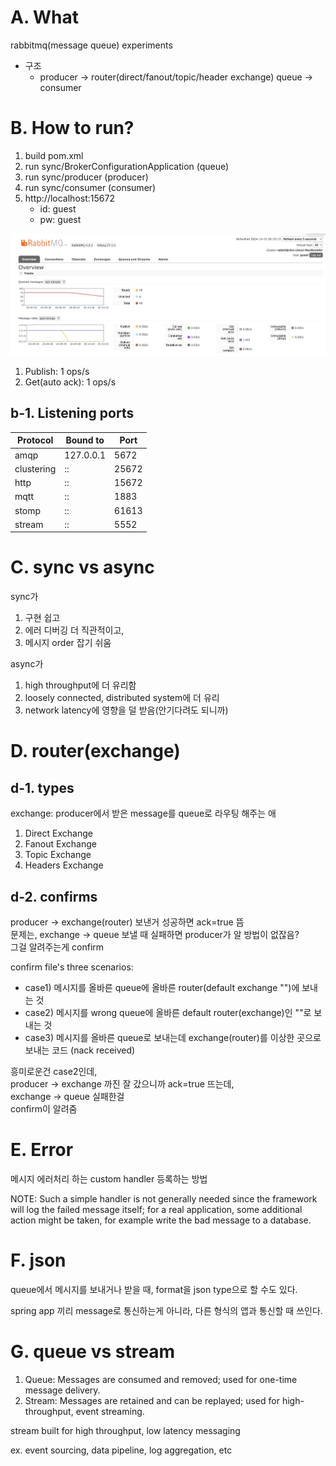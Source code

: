 # A. What
rabbitmq(message queue) experiments

- 구조
  - producer -> router(direct/fanout/topic/header exchange) queue -> consumer



# B. How to run?


1. build pom.xml
2. run sync/BrokerConfigurationApplication (queue)
3. run sync/producer (producer)
4. run sync/consumer (consumer)
5. http://localhost:15672
	- id: guest
	- pw: guest

![](images/2024-10-15-20-10-24.png)

1. Publish: 1 ops/s
2. Get(auto ack): 1 ops/s


## b-1. Listening ports

| Protocol   | Bound to | Port  |
|------------|----------|-------|
| amqp       | 127.0.0.1| 5672  |
| clustering | ::       | 25672 |
| http       | ::       | 15672 |
| mqtt       | ::       | 1883  |
| stomp      | ::       | 61613 |
| stream     | ::       | 5552  |


# C. sync vs async

sync가
1. 구현 쉽고
2. 에러 디버깅 더 직관적이고,
3. 메시지 order 잡기 쉬움

async가
1. high throughput에 더 유리함
2. loosely connected, distributed system에 더 유리
3. network latency에 영향을 덜 받음(안기다려도 되니까)


# D. router(exchange)
## d-1. types
exchange: producer에서 받은 message를 queue로 라우팅 해주는 애

1. Direct Exchange
2. Fanout Exchange
3. Topic Exchange
4. Headers Exchange

## d-2. confirms
producer -> exchange(router) 보낸거 성공하면 ack=true 뜸\
문제는, exchange -> queue 보낼 때 실패하면 producer가 알 방법이 없잖음?\
그걸 알려주는게 confirm

confirm file's three scenarios:
- case1) 메시지를 올바른 queue에 올바른 router(default exchange "")에 보내는 것
- case2) 메시지를 wrong queue에 올바른 default router(exchange)인 ""로 보내는 것
- case3) 메시지를 올바른 queue로 보내는데 exchange(router)를 이상한 곳으로 보내는 코드 (nack received)

흥미로운건 case2인데,\
producer -> exchange 까진 잘 갔으니까 ack=true 뜨는데,\
exchange -> queue 실패한걸\
confirm이 알려줌


# E. Error
메시지 에러처리 하는 custom handler 등록하는 방법

NOTE: Such a simple handler is not generally needed since the framework will log the failed message itself; for a real
application, some additional action might be taken, for example write the bad message to a database.


# F. json
queue에서 메시지를 보내거나 받을 때, format을 json type으로 할 수도 있다.

spring app 끼리 message로 통신하는게 아니라, 다른 형식의 앱과 통신할 때 쓰인다.



# G. queue vs stream

1. Queue: Messages are consumed and removed; used for one-time message delivery.
2. Stream: Messages are retained and can be replayed; used for high-throughput, event streaming.


stream built for high throughput, low latency messaging

ex. event sourcing, data pipeline, log aggregation, etc
